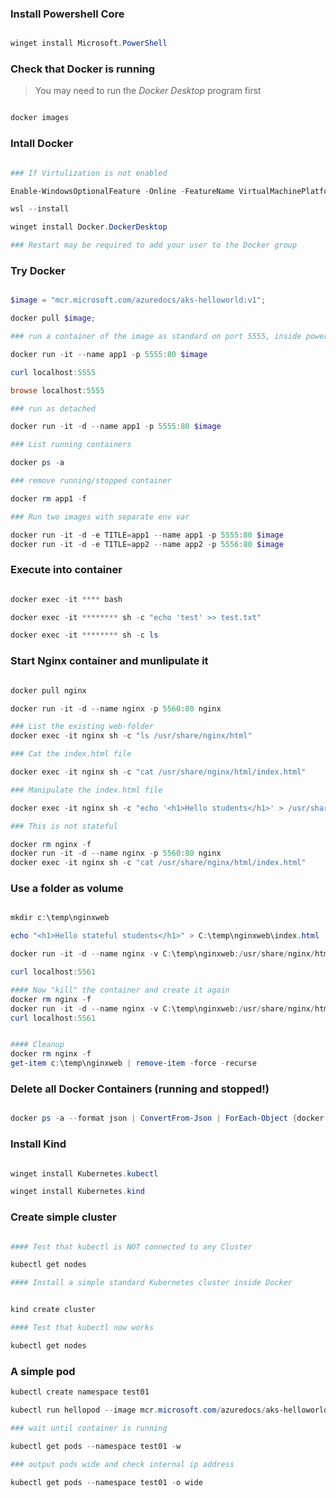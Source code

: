 ### Install Powershell Core

```powershell

winget install Microsoft.PowerShell


```

### Check that Docker is running
> You may need to run the *Docker Desktop* program first

```powershell

docker images

```

### Intall Docker

```powershell

### If Virtulization is not enabled

Enable-WindowsOptionalFeature -Online -FeatureName VirtualMachinePlatform -NoRestart

wsl --install

winget install Docker.DockerDesktop

### Restart may be required to add your user to the Docker group


```

### Try Docker

```powershell

$image = "mcr.microsoft.com/azuredocs/aks-helloworld:v1";

docker pull $image;

### run a container of the image as standard on port 5555, inside powershell not detached

docker run -it --name app1 -p 5555:80 $image

curl localhost:5555

browse localhost:5555

### run as detached

docker run -it -d --name app1 -p 5555:80 $image

### List running containers

docker ps -a

### remove running/stopped container

docker rm app1 -f

### Run two images with separate env var

docker run -it -d -e TITLE=app1 --name app1 -p 5555:80 $image
docker run -it -d -e TITLE=app2 --name app2 -p 5556:80 $image

```

### Execute into container

```powershell

docker exec -it **** bash

docker exec -it ******** sh -c "echo 'test' >> test.txt"

docker exec -it ******** sh -c ls

```

### Start Nginx container and munlipulate it

```powershell

docker pull nginx

docker run -it -d --name nginx -p 5560:80 nginx

### List the existing web-folder
docker exec -it nginx sh -c "ls /usr/share/nginx/html"

### Cat the index.html file

docker exec -it nginx sh -c "cat /usr/share/nginx/html/index.html"

### Manipulate the index.html file

docker exec -it nginx sh -c "echo '<h1>Hello students</h1>' > /usr/share/nginx/html/index.html"

### This is not stateful

docker rm nginx -f
docker run -it -d --name nginx -p 5560:80 nginx
docker exec -it nginx sh -c "cat /usr/share/nginx/html/index.html"


```

### Use a folder as volume

```powershell

mkdir c:\temp\nginxweb

echo "<h1>Hello stateful students</h1>" > C:\temp\nginxweb\index.html

docker run -it -d --name nginx -v C:\temp\nginxweb:/usr/share/nginx/html -p 5561:80 nginx

curl localhost:5561

#### Now "kill" the container and create it again
docker rm nginx -f
docker run -it -d --name nginx -v C:\temp\nginxweb:/usr/share/nginx/html -p 5561:80 nginx
curl localhost:5561


#### Cleanup
docker rm nginx -f
get-item c:\temp\nginxweb | remove-item -force -recurse

```

### Delete all Docker Containers (running and stopped!)

```powershell

docker ps -a --format json | ConvertFrom-Json | ForEach-Object {docker rm $_.ID -f}

```

### Install Kind

```powershell

winget install Kubernetes.kubectl

winget install Kubernetes.kind

```

### Create simple cluster

```powershell

#### Test that kubectl is NOT connected to any Cluster

kubectl get nodes

#### Install a simple standard Kubernetes cluster inside Docker


kind create cluster

#### Test that kubectl now works

kubectl get nodes

```

### A simple pod

```powershell
kubectl create namespace test01

kubectl run hellopod --image mcr.microsoft.com/azuredocs/aks-helloworld:v1 --namespace test01

### wait until container is running

kubectl get pods --namespace test01 -w

### output pods wide and check internal ip address

kubectl get pods --namespace test01 -o wide

```


